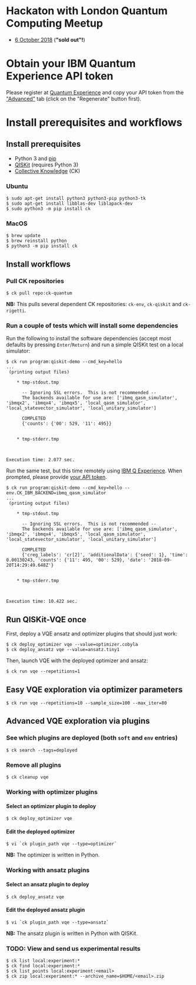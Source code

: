 # Hackaton with London Quantum Computing Meetup

* [6 October 2018](https://www.meetup.com/London-Quantum-Computing-Meetup/events/254156028/) (**"sold out"!**)

# Obtain your IBM Quantum Experience API token

Please register at [Quantum Experience](https://quantumexperience.ng.bluemix.net/qx/signup) and copy your API token from the ["Advanced"](https://quantumexperience.ng.bluemix.net/qx/account/advanced) tab (click on the "Regenerate" button first).

# Install prerequisites and workflows

## Install prerequisites
- Python 3 and [pip](https://pypi.org/project/pip/)
- [QISKit](https://qiskit.org/) (requires Python 3)
- [Collective Knowledge](https://cknowledge.org) (CK)

### Ubuntu
```
$ sudo apt-get install python3 python3-pip python3-tk
$ sudo apt-get install libblas-dev liblapack-dev
$ sudo python3 -m pip install ck
```

### MacOS
```
$ brew update
$ brew reinstall python
$ python3 -m pip install ck
```

## Install workflows

### Pull CK repositories

```
$ ck pull repo:ck-quantum
```
**NB:** This pulls several dependent CK repositories: `ck-env`, `ck-qiskit` and `ck-rigetti`.

### Run a couple of tests which will install some dependencies

Run the following to install the software dependencies (accept most defaults by pressing `Enter`/`Return`) and run a simple QISKit test on a local simulator:
```
$ ck run program:qiskit-demo --cmd_key=hello
...
 (printing output files)

    * tmp-stdout.tmp

      -- Ignoring SSL errors.  This is not recommended --
      The backends available for use are: ['ibmq_qasm_simulator', 'ibmqx2', 'ibmqx4', 'ibmqx5', 'local_qasm_simulator', 'local_statevector_simulator', 'local_unitary_simulator']

      COMPLETED
      {'counts': {'00': 529, '11': 495}}


    * tmp-stderr.tmp



Execution time: 2.077 sec.
```

Run the same test, but this time remotely using [IBM Q Experience](https://quantumexperience.ng.bluemix.net/qx). When prompted, please provide [your API token](https://github.com/ctuning/ck-quantum#obtain-your-ibm-quantum-experience-api-token).

```
$ ck run program:qiskit-demo --cmd_key=hello --env.CK_IBM_BACKEND=ibmq_qasm_simulator
...
 (printing output files)

    * tmp-stdout.tmp

      -- Ignoring SSL errors.  This is not recommended --
      The backends available for use are: ['ibmq_qasm_simulator', 'ibmqx2', 'ibmqx4', 'ibmqx5', 'local_qasm_simulator', 'local_statevector_simulator', 'local_unitary_simulator']

      COMPLETED
      {'creg_labels': 'cr[2]', 'additionalData': {'seed': 1}, 'time': 0.00130243, 'counts': {'11': 495, '00': 529}, 'date': '2018-09-20T14:29:49.648Z'}


    * tmp-stderr.tmp



Execution time: 10.422 sec.
```

## Run QISKit-VQE once

First, deploy a VQE ansatz and optimizer plugins that should just work:
```
$ ck deploy_optimizer vqe --value=optimizer.cobyla
$ ck deploy_ansatz vqe --value=ansatz.tiny1
```

Then, launch VQE with the deployed optimizer and ansatz:
```
$ ck run vqe --repetitions=1
```

## Easy VQE exploration via optimizer parameters
```
$ ck run vqe --repetitions=10 --sample_size=100 --max_iter=80
```

## Advanced VQE exploration via plugins

### See which plugins are deployed (both `soft` and `env` entries)
```
$ ck search --tags=deployed
```

### Remove all plugins
```
$ ck cleanup vqe
```

### Working with optimizer plugins

#### Select an optimizer plugin to deploy
```
$ ck deploy_optimizer vqe
```

#### Edit the deployed optimizer
```
$ vi `ck plugin_path vqe --type=optimizer`
```
**NB:** The optimizer is written in Python.

### Working with ansatz plugins

#### Select an ansatz plugin to deploy
```
$ ck deploy_ansatz vqe
```

#### Edit the deployed ansatz plugin
```
$ vi `ck plugin_path vqe --type=ansatz`
```
**NB:** The ansatz plugin is written in Python with QISKit.

### TODO: View and send us experimental results
```
$ ck list local:experiment:*
$ ck find local:experiment:*
$ ck list_points local:experiment:<email>
$ ck zip local:experiment:* --archive_name=$HOME/<email>.zip
```
